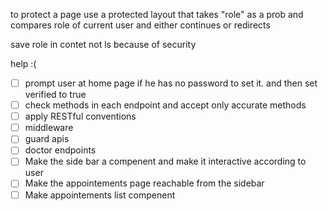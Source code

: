 to protect a page use a protected layout that takes "role" as a prob and compares role of current user and either continues or redirects 

save role in contet not ls because of security 

help :( 


  - [ ] prompt user at home page if he has no password to set it. and then set verified to true 
  - [ ] check methods in each endpoint and accept only accurate methods 
  - [ ] apply RESTful conventions 
  - [ ] middleware 
  - [ ] guard apis
  - [ ] doctor endpoints
  - [ ] Make the side bar a compenent and make it interactive according to user
  - [ ] Make the appointements page reachable from the sidebar
  - [ ] Make appointements list compenent